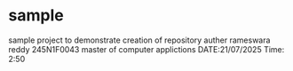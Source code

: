 # sample
sample project to demonstrate creation of repository
auther rameswara reddy
245N1F0043
master of computer applictions
DATE:21/07/2025
Time: 2:50
